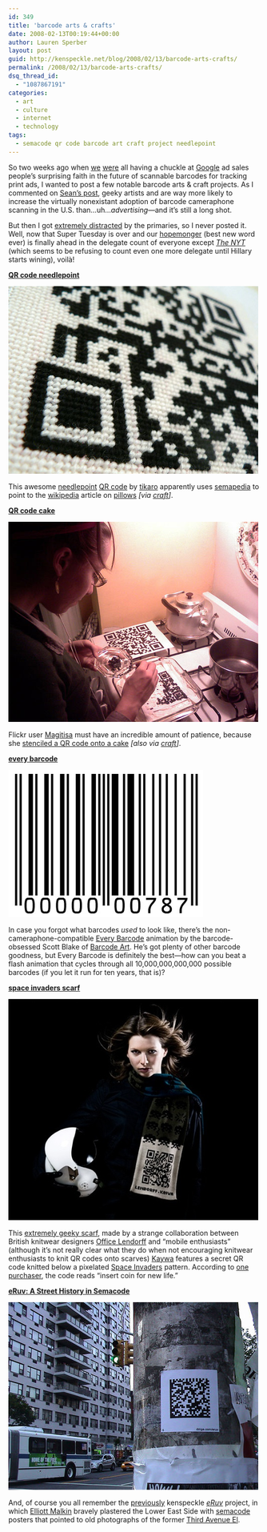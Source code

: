 ```yaml
---
id: 349
title: 'barcode arts & crafts'
date: 2008-02-13T00:19:44+00:00
author: Lauren Sperber
layout: post
guid: http://kenspeckle.net/blog/2008/02/13/barcode-arts-crafts/
permalink: /2008/02/13/barcode-arts-crafts/
dsq_thread_id:
  - "1087867191"
categories:
  - art
  - culture
  - internet
  - technology
tags:
  - semacode qr code barcode art craft project needlepoint
---
```

So two weeks ago when [we](http://www.readwriteweb.com/archives/google_barcodes_cuecat.php) [were](http://www.alleyinsider.com/2008/01/googles-newspaper-ads-big-hopes-for-small-barcodes-goog.html) all having a chuckle at [Google](http://google.com) ad sales people&#8217;s surprising faith in the future of scannable barcodes for tracking print ads, I wanted to post a few notable barcode arts & craft projects. As I commented on [Sean&#8217;s post](http://deeplinking.net/scan-this/), geeky artists and are way more likely to increase the virtually nonexistant adoption of barcode cameraphone scanning in the U.S. than&#8230;uh&#8230;_advertising_&mdash;and it&#8217;s still a long shot.

But then I got [extremely distracted](/blog/2008/02/07/support-barack-obama/) by the primaries, so I never posted it. Well, now that Super Tuesday is over and our [hopemonger](http://www.urbandictionary.com/define.php?term=hopemonger) (best new word ever) is finally ahead in the delegate count of everyone except [_The NYT_](http://politics.nytimes.com/election-guide/2008/results/delegates/index.html) (which seems to be refusing to count even one more delegate until Hillary starts wining), voil&agrave;!

[**QR code needlepoint**](http://www.flickr.com/photos/tikaro/2126492335/in/photostream/)

[![qr code needlepoint](/images/2008/02/qr-code-needlepoint.jpg)](http://www.flickr.com/photos/tikaro/2126492335/in/photostream/)

This awesome [needlepoint](http://www.flickr.com/photos/tikaro/2126492335/in/photostream/) [QR code](http://en.wikipedia.org/wiki/QR_Code) by [tikaro](http://www.flickr.com/photos/tikaro/) apparently uses [semapedia](http://www.semapedia.org/) to point to the [wikipedia](http://en.wikipedia.org/) article on [pillows](http://en.wikipedia.org/wiki/Pillow) _[via [craft](http://blog.craftzine.com/archive/2007/12/semacode_needlepoint.html)]_.

[**QR code cake**](http://www.flickr.com/photos/crystalginn/2003491818/)

[![qr code cake](/images/2008/02/qr-code-cake.jpg)](http://www.flickr.com/photos/crystalginn/2003491818/)

Flickr user [Magitisa](http://www.flickr.com/photos/crystalginn/) must have an incredible amount of patience, because she [stenciled a QR code onto a cake](http://www.flickr.com/photos/crystalginn/2003491818/) _[also via [craft](http://blog.craftzine.com/archive/2008/01/qr_code_cake.html?CMP=OTC-5JF307375954)]_.

[**every barcode**](http://www.barcodeart.com/art/digital_frames.html)

<div class="rightpic">
  <a href="http://www.barcodeart.com/art/digital_frames.html"><img src="/images/2008/02/every-barcode.jpg" alt="every barcode screensho" /></a>
</div>

In case you forgot what barcodes _used_ to look like, there&#8217;s the non-cameraphone-compatible [Every Barcode](http://www.barcodeart.com/art/digital_frames.html) animation by the barcode-obsessed Scott Blake of [Barcode Art](http://www.barcodeart.com). He&#8217;s got plenty of other barcode goodness, but Every Barcode is definitely the best&mdash;how can you beat a flash animation that cycles through all 10,000,000,000,000 possible barcodes (if you let it run for ten years, that is)?

[**space invaders scarf**](http://lendorff.kaywa.com/)

[![space invaders scarf](/images/2008/02/spaceball-scarf.jpg)](http://lendorff.kaywa.com/)

This [extremely geeky scarf](http://lendorff.kaywa.com/), made by a strange collaboration between British knitwear designers [Office Lendorff](http://www.officelendorff.com/) and &#8220;mobile enthusiasts&#8221; (although it&#8217;s not really clear what they do when not encouraging knitwear enthusiasts to knit QR codes onto scarves) [Kaywa](http://www.kaywa.com/) features a secret QR code knitted below a pixelated [Space Invaders](http://www.spaceinvaders.de/) pattern. According to [one purchaser](http://www.flickr.com/photos/airport-lounge/2124747258/in/pool-qrcodes), the code reads &#8220;insert coin for new life.&#8221;

[**eRuv: A Street History in Semacode**](http://www.dziga.com/eruv)

[![eruv poster](/images/2008/02/eruv-poster.jpg)](http://www.dziga.com/eruv)

And, of course you all remember the [previously](http://kenspeckle.net/blog/2005/09/06/eruv-semacode/) kenspeckle [_eRuv_](http://www.dziga.com/eruv/index.php) project, in which [Elliott Malkin](http://dziga.com) bravely plastered the Lower East Side with [semacode](http://www.semacode.org/) posters that pointed to old photographs of the former [Third Avenue El](http://en.wikipedia.org/wiki/IRT_Third_Avenue_Line).